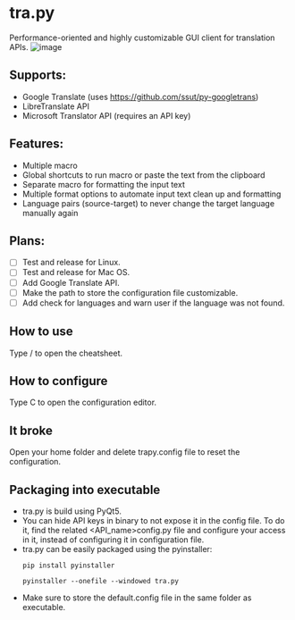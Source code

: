 # tra.py
Performance-oriented and highly customizable GUI client for translation APIs.
![image](https://user-images.githubusercontent.com/89310925/152538329-04a351ec-76e3-4f64-a4cd-f26cf374c20c.png)

## Supports:
- Google Translate (uses https://github.com/ssut/py-googletrans)
- LibreTranslate API
- Microsoft Translator API (requires an API key)

## Features:
- Multiple macro
- Global shortcuts to run macro or paste the text from the clipboard
- Separate macro for formatting the input text
- Multiple format options to automate input text clean up and formatting
- Language pairs (source-target) to never change the target language manually again

## Plans:
- [ ] Test and release for Linux.
- [ ] Test and release for Mac OS.
- [ ] Add Google Translate API.
- [ ] Make the path to store the configuration file customizable.
- [ ] Add check for languages and warn user if the language was not found.

## How to use
Type / to open the cheatsheet.

## How to configure
Type C to open the configuration editor.

## It broke
Open your home folder and delete trapy.config file to reset the configuration.

## Packaging into executable
- tra.py is build using PyQt5.
- You can hide API keys in binary to not expose it in the config file. To do it, find the related <API_name>config.py file and configure your access in it, instead of configuring it in configuration file.
- tra.py can be easily packaged using the pyinstaller:
  ```
  pip install pyinstaller
  ```
  ```
  pyinstaller --onefile --windowed tra.py
  ```
- Make sure to store the default.config file in the same folder as executable.
